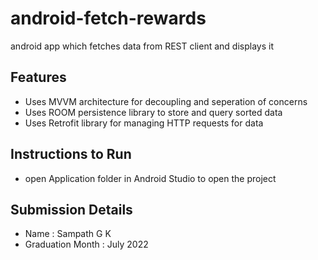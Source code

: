 # android-fetch-rewards
android app which fetches data from REST client and displays it

## Features
- Uses MVVM architecture for decoupling and seperation of concerns
- Uses ROOM persistence library to store and query sorted data
- Uses Retrofit library for managing HTTP requests for data

## Instructions to Run
- open Application folder in Android Studio to open the project

## Submission Details
- Name : Sampath G K
- Graduation Month : July 2022
